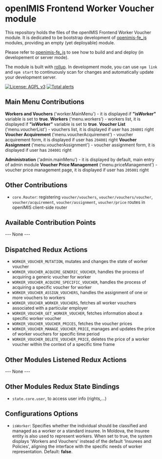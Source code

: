 # openIMIS Frontend Worker Voucher module

This repository holds the files of the openIMIS Frontend Worker Voucher module.
It is dedicated to be bootstrap development of [openimis-fe_js](https://github.com/openimis/openimis-fe_js) modules, providing an empty (yet deployable) module.

Please refer to [openimis-fe_js](https://github.com/openimis/openimis-fe_js) to see how to build and and deploy (in developement or server mode).

The module is built with [rollup](https://rollupjs.org/).
In development mode, you can use `npm link` and `npm start` to continuously scan for changes and automatically update your development server.

[![License: AGPL v3](https://img.shields.io/badge/License-AGPL%20v3-blue.svg)](https://www.gnu.org/licenses/agpl-3.0)
[![Total alerts](https://img.shields.io/lgtm/alerts/g/openimis/openimis-fe-tasks_management_js.svg?logo=lgtm&logoWidth=18)](https://lgtm.com/projects/g/openimis/openimis-fe-tasks_management_js/alerts/)

## Main Menu Contributions

__Workers and Vouchers__ ('worker.MainMenu') - it is displayed if __"isWorker"__ variable is set to __true__.
    **Workers** ('menu.workers') - workers list, it is displayed if __"isWorker"__ variable is set to __true__.
    **Voucher List** ('menu.voucherList') - vouchers list, it is displayed if user has `204001` right
    **Voucher Acquirement** ('menu.voucherAcquirement') - voucher acquirement form, it is displayed if user has `204001` right
    **Voucher Assignment** ('menu.voucherAssignment') - voucher assignment form, it is displayed if user has `204001` right

__Administration__ ('admin.mainMenu') - it is displayed by default, main entry of admin module
    **Voucher Price Management** ('menu.priceManagement') - voucher price management page, it is displayed if user has `205001` right

## Other Contributions

* `core.Router`: registering `voucher/vouchers`, `voucher/vouchers/voucher`, `voucher/acquirement`, `voucher/assignment`, `voucher/price` routes in openIMIS client-side router

## Available Contribution Points

--- None ---

## Dispatched Redux Actions

* `WORKER_VOUCHER_MUTATION`, mutates and changes the state of worker voucher
* `WORKER_VOUCHER_ACQUIRE_GENERIC_VOUCHER`, handles the process of acquiring a generic voucher for worker
* `WORKER_VOUCHER_ACQUIRE_SPECIFIC_VOUCHER`, handles the process of acquiring a specific voucher for worker
* `WORKER_VOUCHER_ASSIGN_VOUCHERS`, handles the assignment of one or more vouchers to workers
* `WORKER_VOUCHER_WORKER_VOUCHERS`, fetches all worker vouchers associated with a particular employer
* `WORKER_VOUCHER_GET_WORKER_VOUCHER`, fetches information about a specific worker voucher
* `WORKER_VOUCHER_VOUCHER_PRICES`, fetches the voucher prices
* `WORKER_VOUCHER_MANAGE_VOUCHER_PRICE`, manages and updates the price of worker vouchers for specific time period
* `WORKER_VOUCHER_DELETE_VOUCHER_PRICE`, deletes the price of a worker voucher within the context of a specific time frame

## Other Modules Listened Redux Actions

--- None ---

## Other Modules Redux State Bindings

* `state.core.user`, to access user info (rights,...)

## Configurations Options

- `isWorker`: Specifies whether the individual should be classified and managed as a worker or a standard insuree. In Moldova, the Insuree entity is also used to represent workers. When set to true, the system displays 'Workers and Vouchers' instead of the default 'Insurees and Policies', aligning the interface with the specific needs of worker representation. Default: __false__.
